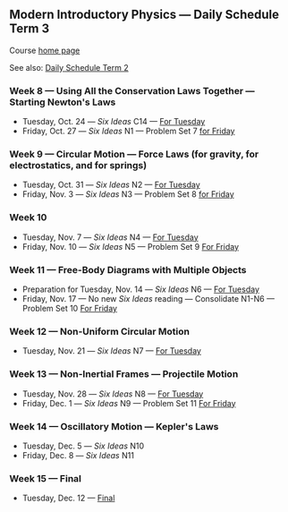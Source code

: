 ## Modern Introductory Physics &mdash; Daily Schedule Term 3

Course [home page](./)

See also: [Daily Schedule Term 2](./daily_schedule-term_2.html)

### Week 8 &mdash; Using All the Conservation Laws Together &mdash; Starting Newton's Laws

* Tuesday, Oct. 24 &mdash; *Six Ideas* C14 &mdash; [For Tuesday](./assignments/AssignmentFor2023-10-24.pdf)
* Friday, Oct. 27 &mdash; *Six Ideas* N1 &mdash; Problem Set 7 [for Friday](./assignments/AssignmentFor2023-10-27.pdf)

### Week 9 &mdash; Circular Motion &mdash; Force Laws (for gravity, for electrostatics, and for springs)

* Tuesday, Oct. 31 &mdash; *Six Ideas* N2 &mdash; [For Tuesday](./assignments/AssignmentFor2023-10-31.pdf)
* Friday, Nov. 3 &mdash; *Six Ideas* N3 &mdash; Problem Set 8 [for Friday](./assignments/AssignmentFor2023-11-03.pdf)

### Week 10

* Tuesday, Nov. 7 &mdash; *Six Ideas* N4 &mdash; [For Tuesday](./assignments/AssignmentFor2023-11-07.pdf)
* Friday, Nov. 10 &mdash; *Six Ideas* N5 &mdash; Problem Set 9 [For Friday](./assignments/AssignmentFor2023-11-10.pdf)

### Week 11 &mdash; Free-Body Diagrams with Multiple Objects

* Preparation for Tuesday, Nov. 14 &mdash; *Six Ideas* N6 &mdash; [For Tuesday](./assignments/AssignmentFor2023-11-14.pdf)
* Friday, Nov. 17 &mdash; No new *Six Ideas* reading &mdash; Consolidate N1-N6 &mdash; Problem Set 10 [For Friday](./assignments/AssignmentFor2023-11-17.pdf)

### Week 12 &mdash; Non-Uniform Circular Motion

* Tuesday, Nov. 21 &mdash; *Six Ideas* N7 &mdash; [For Tuesday](./assignments/AssignmentFor2023-11-21.pdf)

### Week 13 &mdash; Non-Inertial Frames &mdash; Projectile Motion

* Tuesday, Nov. 28 &mdash; *Six Ideas* N8 &mdash; [For Tuesday](./assignments/AssignmentFor2023-11-28.pdf)
* Friday, Dec. 1 &mdash; *Six Ideas* N9 &mdash; Problem Set 11 [For Friday](./assignments/AssignmentFor2023-12-01.pdf)

### Week 14 &mdash; Oscillatory Motion &mdash; Kepler's Laws

* Tuesday, Dec. 5 &mdash; *Six Ideas* N10
* Friday, Dec. 8 &mdash; *Six Ideas* N11

### Week 15 &mdash; Final

* Tuesday, Dec. 12 &mdash; [Final](./exams/Term3Exam.pdf)
